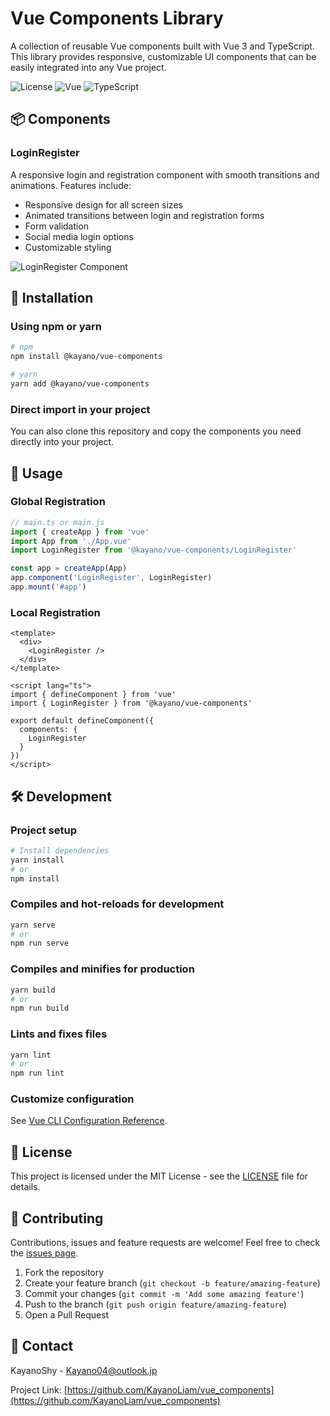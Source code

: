 # Vue Components Library

A collection of reusable Vue components built with Vue 3 and TypeScript. This library provides responsive, customizable UI components that can be easily integrated into any Vue project.

![License](https://img.shields.io/badge/license-MIT-blue.svg)
![Vue](https://img.shields.io/badge/vue-3.x-brightgreen.svg)
![TypeScript](https://img.shields.io/badge/typescript-4.x-blue.svg)

## 📦 Components

### LoginRegister

A responsive login and registration component with smooth transitions and animations. Features include:

- Responsive design for all screen sizes
- Animated transitions between login and registration forms
- Form validation
- Social media login options
- Customizable styling

![LoginRegister Component](https://via.placeholder.com/800x400?text=LoginRegister+Component)

## 🚀 Installation

### Using npm or yarn

```bash
# npm
npm install @kayano/vue-components

# yarn
yarn add @kayano/vue-components
```

### Direct import in your project

You can also clone this repository and copy the components you need directly into your project.

## 🔧 Usage

### Global Registration

```javascript
// main.ts or main.js
import { createApp } from 'vue'
import App from './App.vue'
import LoginRegister from '@kayano/vue-components/LoginRegister'

const app = createApp(App)
app.component('LoginRegister', LoginRegister)
app.mount('#app')
```

### Local Registration

```vue
<template>
  <div>
    <LoginRegister />
  </div>
</template>

<script lang="ts">
import { defineComponent } from 'vue'
import { LoginRegister } from '@kayano/vue-components'

export default defineComponent({
  components: {
    LoginRegister
  }
})
</script>
```

## 🛠️ Development

### Project setup
```bash
# Install dependencies
yarn install
# or
npm install
```

### Compiles and hot-reloads for development
```bash
yarn serve
# or
npm run serve
```

### Compiles and minifies for production
```bash
yarn build
# or
npm run build
```

### Lints and fixes files
```bash
yarn lint
# or
npm run lint
```

### Customize configuration
See [Vue CLI Configuration Reference](https://cli.vuejs.org/config/).

## 📝 License

This project is licensed under the MIT License - see the [LICENSE](LICENSE) file for details.

## 🤝 Contributing

Contributions, issues and feature requests are welcome! Feel free to check the [issues page](https://github.com/KayanoLiam/vue_components/issues).

1. Fork the repository
2. Create your feature branch (`git checkout -b feature/amazing-feature`)
3. Commit your changes (`git commit -m 'Add some amazing feature'`)
4. Push to the branch (`git push origin feature/amazing-feature`)
5. Open a Pull Request

## 📧 Contact

KayanoShy - Kayano04@outlook.jp

Project Link: [https://github.com/KayanoLiam/vue_components](https://github.com/KayanoLiam/vue_components)
